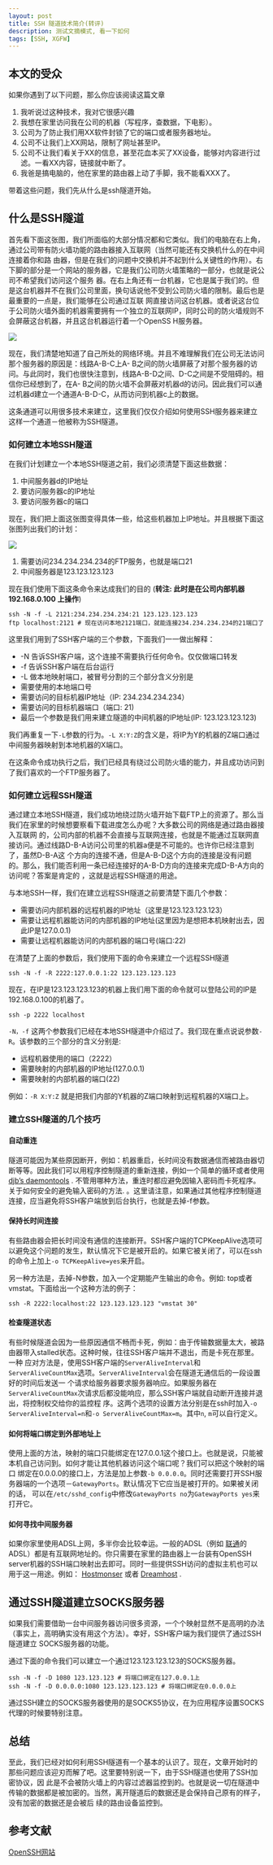 ```yaml
---
layout: post
title: SSH 隧道技术简介(转评)
description: 测试文摘模式, 看一下如何
tags: [SSH, XGFW]
---
```


##  本文的受众

如果你遇到了以下问题，那么你应该阅读这篇文章

1. 我听说过这种技术，我对它很感兴趣 
2. 我想在家里访问我在公司的机器（写程序，查数据，下电影）。 
3. 公司为了防止我们用XX软件封锁了它的端口或者服务器地址。 
4. 公司不让我们上XX网站，限制了网址甚至IP。 
5. 公司不让我们看关于XX的信息，甚至花血本买了XX设备，能够对内容进行过滤。一看XX内容，链接就中断了。 
6. 我爸是搞电脑的，他在家里的路由器上动了手脚，我不能看XXX了。 

带着这些问题，我们先从什么是ssh隧道开始。

##  什么是SSH隧道

首先看下面这张图，我们所面临的大部分情况都和它类似。我们的电脑在右上角，通过公司带有防火墙功能的路由器接入互联网（当然可能还有交换机什么的在中间连接着你和路
由器，但是在我们的问题中交换机并不起到什么关键性的作用）。右下脚的部分是一个网站的服务器，它是我们公司防火墙策略的一部分，也就是说公司不希望我们访问这个服务
器。在右上角还有一台机器，它也是属于我们的。但是这台机器并不在我们公司里面，换句话说他不受到公司防火墙的限制。最后也是最重要的一点是，我们能够在公司通过互联
网直接访问这台机器。或者说这台位于公司防火墙外面的机器需要拥有一个独立的互联网IP，同时公司的防火墙规则不会屏蔽这台机器，并且这台机器运行着一个OpenSS
H服务器。

![](/image/2012-04-02-build-ssh-tunnel/3968544949_210eeac2a2.jpg)

现在，我们清楚地知道了自己所处的网络环境。并且不难理解我们在公司无法访问那个服务器的原因是：线路A-B-C上A-
B之间的防火墙屏蔽了对那个服务器的访问。与此同时，我们也很快注意到，线路A-B-D之间、D-C之间是不受阻碍的。相信你已经想到了，在A-
B之间的防火墙不会屏蔽对机器d的访问。因此我们可以通过机器d建立一个通道A-B-D-C，从而访问到机器c上的数据。

这条通道可以用很多技术来建立，这里我们仅仅介绍如何使用SSH服务器来建立这样一个通道－他被称为SSH隧道。

###  如何建立本地SSH隧道

在我们计划建立一个本地SSH隧道之前，我们必须清楚下面这些数据：

1. 中间服务器d的IP地址 
2. 要访问服务器c的IP地址 
3. 要访问服务器c的端口 

现在，我们把上面这张图变得具体一些，给这些机器加上IP地址。并且根据下面这张图列出我们的计划：

![](/image/2012-04-02-build-ssh-tunnel/3968539917_2d7a552df2.jpg)

  1. 需要访问234.234.234.234的FTP服务，也就是端口21 
  2. 中间服务器是123.123.123.123 

现在我们使用下面这条命令来达成我们的目的 (__转注: 此时是在公司内部机器 192.168.0.100 上操作__)

    ssh -N -f -L 2121:234.234.234.234:21 123.123.123.123
    ftp localhost:2121 # 现在访问本地2121端口，就能连接234.234.234.234的21端口了

这里我们用到了SSH客户端的三个参数，下面我们一一做出解释：

* -N 告诉SSH客户端，这个连接不需要执行任何命令。仅仅做端口转发 
* -f 告诉SSH客户端在后台运行 
* -L 做本地映射端口，被冒号分割的三个部分含义分别是 
* 需要使用的本地端口号 
* 需要访问的目标机器IP地址（IP: 234.234.234.234） 
* 需要访问的目标机器端口（端口: 21) 
* 最后一个参数是我们用来建立隧道的中间机器的IP地址(IP: 123.123.123.123) 

我们再重复一下`-L`参数的行为。`-L X:Y:Z`的含义是，将IP为Y的机器的Z端口通过中间服务器映射到本地机器的X端口。

在这条命令成功执行之后，我们已经具有绕过公司防火墙的能力，并且成功访问到了我们喜欢的一个FTP服务器了。

###  如何建立远程SSH隧道

通过建立本地SSH隧道，我们成功地绕过防火墙开始下载FTP上的资源了。那么当我们在家里的时候想要察看下载进度怎么办呢？大多数公司的网络是通过路由器接入互联网
的，公司内部的机器不会直接与互联网连接，也就是不能通过互联网直接访问。通过线路D-B-A访问公司里的机器a便是不可能的。也许你已经注意到了，虽然D-B-A这
个方向的连接不通，但是A-B-D这个方向的连接是没有问题的。那么，我们能否利用一条已经连接好的A-B-D方向的连接来完成D-B-A方向的访问呢？答案是肯定的
，这就是远程SSH隧道的用途。

与本地SSH一样，我们在建立远程SSH隧道之前要清楚下面几个参数：

* 需要访问内部机器的远程机器的IP地址（这里是123.123.123.123） 
* 需要让远程机器能访问的内部机器的IP地址(这里因为是想把本机映射出去，因此IP是127.0.0.1) 
* 需要让远程机器能访问的内部机器的端口号(端口:22) 

在清楚了上面的参数后，我们使用下面的命令来建立一个远程SSH隧道

    ssh -N -f -R 2222:127.0.0.1:22 123.123.123.123

现在，在IP是123.123.123.123的机器上我们用下面的命令就可以登陆公司的IP是192.168.0.100的机器了。

    ssh -p 2222 localhost

`-N，-f` 这两个参数我们已经在本地SSH隧道中介绍过了。我们现在重点说说参数`-R`。该参数的三个部分的含义分别是: 

* 远程机器使用的端口（2222） 
* 需要映射的内部机器的IP地址(127.0.0.1) 
* 需要映射的内部机器的端口(22) 

例如：`-R X:Y:Z` 就是把我们内部的Y机器的Z端口映射到远程机器的X端口上。

###  建立SSH隧道的几个技巧

#### 自动重连

隧道可能因为某些原因断开，例如：机器重启，长时间没有数据通信而被路由器切断等等。因此我们可以用程序控制隧道的重新连接，例如一个简单的循环或者使用
[djb’s daemontools](http://cr.yp.to/daemontools.html) .
不管用哪种方法，重连时都应避免因输入密码而卡死程序。关于如何安全的避免输入密码的方法.
。这里请注意，如果通过其他程序控制隧道连接，应当避免将SSH客户端放到后台执行，也就是去掉-f参数。

#### 保持长时间连接

有些路由器会把长时间没有通信的连接断开。SSH客户端的TCPKeepAlive选项可以避免这个问题的发生，默认情况下它是被开启的。如果它被关闭了，可以在ssh
的命令上加上`-o TCPKeepAlive=yes`来开启。

另一种方法是，去掉-N参数，加入一个定期能产生输出的命令。例如: top或者vmstat。下面给出一个这种方法的例子：

    ssh -R 2222:localhost:22 123.123.123.123 "vmstat 30"

#### 检查隧道状态

有些时候隧道会因为一些原因通信不畅而卡死，例如：由于传输数据量太大，被路由器带入stalled状态。这种时候，往往SSH客户端并不退出，而是卡死在那里。一种
应对方法是，使用SSH客户端的`ServerAliveInterval`和`ServerAliveCountMax`选项。`ServerAliveInterval`会在隧道无通信后的一段设置好的时间后发送一
个请求给服务器要求服务器响应。如果服务器在`ServerAliveCountMax`次请求后都没能响应，那么SSH客户端就自动断开连接并退出，将控制权交给你的监控程
序。这两个选项的设置方法分别是在ssh时加入`-o ServerAliveInterval=n`和`-o ServerAliveCountMax=m`。其中`n`, `m`可以自行定义。

#### 如何将端口绑定到外部地址上

使用上面的方法，映射的端口只能绑定在127.0.0.1这个接口上。也就是说，只能被本机自己访问到。如何才能让其他机器访问这个端口呢？我们可以把这个映射的端口
绑定在0.0.0.0的接口上，方法是加上参数`-b 0.0.0.0`。同时还需要打开SSH服务器端的一个选项－`GatewayPorts`。默认情况下它应当是被打开的。如果被关闭的话，
可以在`/etc/sshd_config`中修改`GatewayPorts no`为`GatewayPorts yes`来打开它。

#### 如何寻找中间服务器

如果你家里使用ADSL上网，多半你会比较幸运。一般的ADSL（例如 [联通](http://www.chinaunicom.com)的ADSL）都是有互联网地址的。你只需要在家里的路由器上一台装有OpenSSH server机器的SSH端口映射出去即可。同时一些提供SSH访问的虚拟主机也可以用于这一用途。例如： [Hostmonser](http://www.hostmonster.com) 或者 [Dreamhost](http://www.dreamhost.com) .

##  通过SSH隧道建立SOCKS服务器

如果我们需要借助一台中间服务器访问很多资源，一个个映射显然不是高明的办法（事实上，高明确实没有用这个方法）。幸好，SSH客户端为我们提供了通过SSH隧道建立
SOCKS服务器的功能。

通过下面的命令我们可以建立一个通过123.123.123.123的SOCKS服务器。

    ssh -N -f -D 1080 123.123.123 # 将端口绑定在127.0.0.1上
    ssh -N -f -D 0.0.0.0:1080 123.123.123.123 # 将端口绑定在0.0.0.0上

通过SSH建立的SOCKS服务器使用的是SOCKS5协议，在为应用程序设置SOCKS代理的时候要特别注意。

##  总结

至此，我们已经对如何利用SSH隧道有一个基本的认识了。现在，文章开始时的那些问题应该迎刃而解了吧。这里要特别说一下，由于SSH隧道也使用了SSH加密协议，因
此是不会被防火墙上的内容过滤器监控到的。也就是说一切在隧道中传输的数据都是被加密的。当然，离开隧道后的数据还是会保持自己原有的样子，没有加密的数据还是会被后
续的路由设备监控到。

##  参考文献

[OpenSSH网站](http://www.openssh.com)
